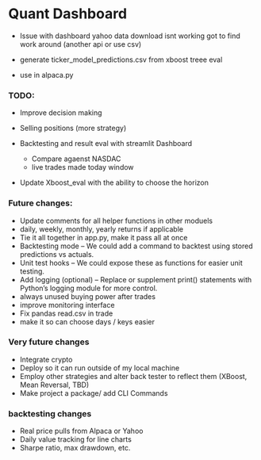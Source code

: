 # Quant Dashboard
- Issue with dashboard yahoo data download isnt working got to find work around (another api or use csv)


- generate ticker_model_predictions.csv from xboost treee eval
- use in alpaca.py


### TODO:
- Improve decision making
- Selling positions (more strategy)

    
- Backtesting and result eval with streamlit Dashboard
    - Compare agaenst NASDAC 
    - live trades made today window

- Update Xboost_eval with the ability to choose the horizon

### Future changes:
- Update comments for all helper functions in other moduels
- daily, weekly, monthly, yearly returns if applicable
- Tie it all together in app.py, make it pass all at once
- Backtesting mode – We could add a command to backtest using stored predictions vs actuals.
- Unit test hooks – We could expose these as functions for easier unit testing.
- Add logging (optional) – Replace or supplement print() statements with Python’s logging module for more control.
- always unused buying power after trades
- improve monitoring interface
- Fix pandas read.csv in trade 
- make it so can choose days / keys easier 

### Very future changes 
- Integrate crypto
- Deploy so it can run outside of my local machine
- Employ other strategies and alter back tester to reflect them (XBoost, Mean Reversal, TBD)
- Make project a package/ add CLI Commands

### backtesting changes
- Real price pulls from Alpaca or Yahoo
- Daily value tracking for line charts
- Sharpe ratio, max drawdown, etc.
